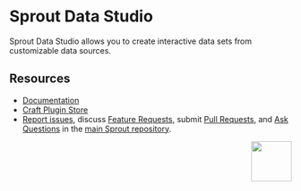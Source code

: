 # Sprout Data Studio

Sprout Data Studio allows you to create interactive data sets from customizable data sources.

## Resources

- [Documentation](https://sprout.barrelstrengthdesign.com/docs/data-studio/)
- [Craft Plugin Store](https://plugins.craftcms.com/sprout-data-studio)
- [Report issues][#issues], discuss [Feature Requests][#features], submit [Pull Requests][#pullrequests], and [Ask Questions][#questions] in the [main Sprout repository][#sprout].

<a href="https://sprout.barrelstrengthdesign.com" target="_blank">
  <img src="https://s3.amazonaws.com/sprout.barrelstrengthdesign.com-assets/content/plugins/sprout-icon.svg" width="72" height="72" align="right">
</a>

[#issues]: https://github.com/barrelstrength/sprout/issues

[#features]: https://github.com/barrelstrength/sprout/discussions/categories/feature-requests

[#pullrequests]: https://github.com/barrelstrength/sprout/pulls

[#questions]: https://github.com/barrelstrength/sprout/discussions/categories/q-a

[#sprout]: https://github.com/barrelstrength/sprout
